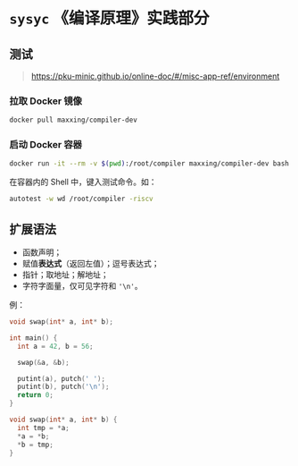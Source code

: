 # `sysyc` 《编译原理》实践部分

## 测试

> https://pku-minic.github.io/online-doc/#/misc-app-ref/environment

### 拉取 Docker 镜像

```sh
docker pull maxxing/compiler-dev
```

### 启动 Docker 容器

```sh
docker run -it --rm -v $(pwd):/root/compiler maxxing/compiler-dev bash
```

在容器内的 Shell 中，键入测试命令。如：

```sh
autotest -w wd /root/compiler -riscv
```

## 扩展语法

- 函数声明；
- 赋值**表达式**（返回左值）；逗号表达式；
- 指针；取地址；解地址；
- 字符字面量，仅可见字符和 `'\n'`。

例：

```c
void swap(int* a, int* b);

int main() {
  int a = 42, b = 56;

  swap(&a, &b);

  putint(a), putch(' ');
  putint(b), putch('\n');
  return 0;
}

void swap(int* a, int* b) {
  int tmp = *a;
  *a = *b;
  *b = tmp;
}
```
